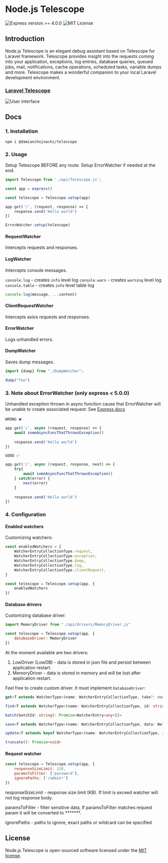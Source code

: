 # Node.js Telescope

![Express version >= 4.0.0](https://img.shields.io/badge/express-%3E%3D%204.0.0-blue)
![MIT License](https://img.shields.io/badge/license-MIT-brightgreen)


## Introduction
Node.js Telescope is an elegant debug assistant based on Telescope for Laravel framework. 
Telescope provides insight into the requests coming into your application, 
exceptions, log entries, database queries, queued jobs, mail, notifications, 
cache operations, scheduled tasks, variable dumps and more. Telescope makes a 
wonderful companion to your local Laravel development environment.

### [Laravel Telescope](https://github.com/laravel/telescope)

![User interface](https://camo.githubusercontent.com/01232f71f11388af662f685d5b110b29517b1ebc15bb831404f9d4818ce1afdd/68747470733a2f2f6c61726176656c2e636f6d2f6173736574732f696d672f6578616d706c65732f53637265656e5f53686f745f323031382d31302d30395f61745f312e34372e32335f504d2e706e67)

## Docs
### 1. Installation

```npm
npm i @damianchojnacki/telescope
```

### 2. Usage
Setup Telescope BEFORE any route. Setup ErrorWatcher if needed at the end.

```javascript
import Telescope from './api/Telescope.js';

const app = express()

const telescope = Telescope.setup(app)

app.get('/', (request, response) => {
    response.send('Hello world')
})

ErrorWatcher.setup(telescope)
```

#### RequestWatcher

Intercepts requests and responses.

#### LogWatcher

Intercepts console messages.

`console.log` - creates `info` level log
`console.warn` - creates `warning` level log
`console.table` - creates `info` level table log

```javascript
console.log(message, ...content)
```

#### ClientRequestWatcher

Intercepts axios requests and responses.

#### ErrorWatcher

Logs unhandled errors.

#### DumpWatcher

Saves dump messages.

```javascript
import {dump} from "./DumpWatcher";

dump("foo")
```

### 3. Note about ErrorWatcher (only express < 5.0.0)

Unhandled exception thrown in async function cause that ErrorWatcher will be unable to create associated request:
See [Express docs](http://expressjs.com/en/advanced/best-practice-performance.html#use-promises) <br><br>
`WRONG ❌`
```javascript
app.get('/', async (request, response) => {
    await someAsyncFuncThatThrowsException()
    
    response.send('Hello world')
})
```

`GOOD ✅`
```javascript
app.get('/', async (request, response, next) => {
    try{
        await someAsyncFuncThatThrowsException()
    } catch(error) {
        next(error)
    }
    
    response.send('Hello world')
})
```
### 4. Configuration

#### Enabled watchers

Customizing watchers:

```javascript
const enabledWatchers = {
    WatcherEntryCollectionType.request,
    WatcherEntryCollectionType.exception,
    WatcherEntryCollectionType.dump,
    WatcherEntryCollectionType.log,
    WatcherEntryCollectionType.clientRequest,
}

const telescope = Telescope.setup(app, {
    enabledWatchers
})
```
#### Database drivers
Customizing database driver:
```javascript
import MemoryDriver from "./api/drivers/MemoryDriver.js"

const telescope = Telescope.setup(app, {
    databaseDriver: MemoryDriver
})
```

At the moment available are two drivers:
1. LowDriver (LowDB) - data is stored in json file and persist between application restart.
2. MemoryDriver - data is stored in memory and will be lost after application restart.

Feel free to create custom driver. It must implement `DatabaseDriver`:
```typescript
get<T extends WatcherType>(name: WatcherEntryCollectionType, take?: number): Promise<WatcherEntry<T>[]>

find<T extends WatcherType>(name: WatcherEntryCollectionType, id: string): Promise<WatcherEntry<T> | undefined>

batch(batchId: string): Promise<WatcherEntry<any>[]>

save<T extends WatcherType>(name: WatcherEntryCollectionType, data: WatcherEntry<T>): Promise<void>

update<T extends keyof WatcherType>(name: WatcherEntryCollectionType, index: number, toUpdate: WatcherEntry<T>): Promise<void>

truncate(): Promise<void>
```

#### Request watcher
```javascript
const telescope = Telescope.setup(app, {
    responseSizeLimit: 128,
    paramsToFilter: ['password'],
    ignorePaths: ['/admin*']
})
```
responseSizeLimit - response size limit (KB).
If limit is exceed watcher will not log response body.

paramsToFilter - filter sensitive data,
If paramsToFilter matches request param it will be converted to *******.

ignorePaths - paths to ignore, exact paths or wildcard can be specified

## License

Node.js Telescope is open-sourced software licensed under the [MIT license](LICENSE.md).
